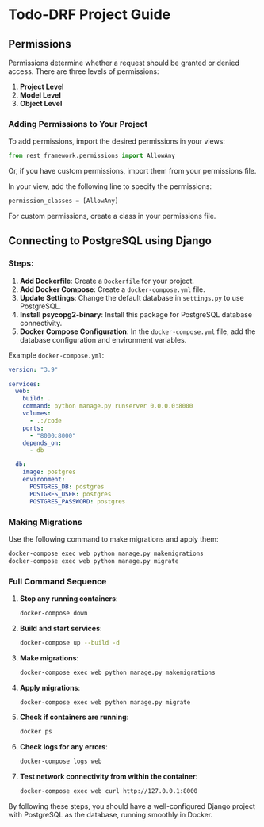 # Todo-DRF Project Guide

## Permissions
Permissions determine whether a request should be granted or denied access. There are three levels of permissions:

1. **Project Level**
2. **Model Level**
3. **Object Level**

### Adding Permissions to Your Project

To add permissions, import the desired permissions in your views:
```python
from rest_framework.permissions import AllowAny
```

Or, if you have custom permissions, import them from your permissions file.

In your view, add the following line to specify the permissions:
```python
permission_classes = [AllowAny]
```

For custom permissions, create a class in your permissions file.

## Connecting to PostgreSQL using Django

### Steps:

1. **Add Dockerfile**: Create a `Dockerfile` for your project.
2. **Add Docker Compose**: Create a `docker-compose.yml` file.
3. **Update Settings**: Change the default database in `settings.py` to use PostgreSQL.
4. **Install psycopg2-binary**: Install this package for PostgreSQL database connectivity.
5. **Docker Compose Configuration**: In the `docker-compose.yml` file, add the database configuration and environment variables.

Example `docker-compose.yml`:
```yaml
version: "3.9"

services:
  web:
    build: .
    command: python manage.py runserver 0.0.0.0:8000
    volumes:
      - .:/code
    ports:
      - "8000:8000"
    depends_on:
      - db

  db:
    image: postgres
    environment:
      POSTGRES_DB: postgres
      POSTGRES_USER: postgres
      POSTGRES_PASSWORD: postgres
```

### Making Migrations
Use the following command to make migrations and apply them:
```sh
docker-compose exec web python manage.py makemigrations
docker-compose exec web python manage.py migrate
```

### Full Command Sequence
1. **Stop any running containers**:
   ```sh
   docker-compose down
   ```

2. **Build and start services**:
   ```sh
   docker-compose up --build -d
   ```

3. **Make migrations**:
   ```sh
   docker-compose exec web python manage.py makemigrations
   ```

4. **Apply migrations**:
   ```sh
   docker-compose exec web python manage.py migrate
   ```

5. **Check if containers are running**:
   ```sh
   docker ps
   ```

6. **Check logs for any errors**:
   ```sh
   docker-compose logs web
   ```

7. **Test network connectivity from within the container**:
   ```sh
   docker-compose exec web curl http://127.0.0.1:8000
   ```

By following these steps, you should have a well-configured Django project with PostgreSQL as the database, running smoothly in Docker.